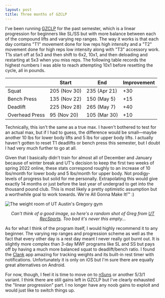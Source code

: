 ```yaml
---
layout: post
title: Three months of GZCLP
---
```


I've been running [GZCLP](https://thefitness.wiki/routines/gzclp/) for the past semester, which is a linear progression for beginners like SL/SS but with more balance between each of the compound lifts and varying rep ranges. The way it works is that each day contains "T1" movement done for low reps high intensity and a "T2" movement done for high reps low intensity along with "T3" accessory work. T1s start off at 5x3 and then shift to 6x2, 10x1, and then deloading and restarting at 5x3 when you miss reps. The following table records the highest numbers I was able to reach attempting 10x1 before resetting the cycle, all in pounds.

|                | Start        | End          | Improvement |
|----------------|--------------|--------------|-------------|
| Squat          | 205 (Nov 30) | 235 (Apr 21) | +30         |
| Bench Press    | 135 (Nov 22) | 150 (May 5)  | +15         |
| Deadlift       | 225 (Nov 28) | 265 (May 7)  | +40         |
| Overhead Press | 95 (Nov 20)  | 105 (Mar 30) | +10         |

Technically, this isn't the same as a true max. I haven't bothered to test for an actual max, but if I had to guess, the difference would be small—maybe another 10 lbs for lower body lifts and 5 lbs for upper body lifts. I actually haven't gotten to reset T1 deadlifts or bench press this semester, but I doubt I had very much further to go at all.

Given that I basically didn't train for almost all of December and January because of winter break and UT's decision to keep the first two weeks of spring 2022 online, these stats correspond roughly to an increase of 10 lbs/month for lower body and 5 lbs/month for upper body. Not prodigy-levels of progress but solid for me personally. Extrapolating this would give exactly 14 months or just before the last year of undergrad to get into the thousand pound club. This is most likely a pretty optimistic assumption but a worthwhile goal to work towards. We're All Gonna Make It!™ :)

![The weight room of UT Austin's Gregory gym](https://photos.smugmug.com/photos/i-Xzz6cvc/0/X3/i-Xzz6cvc-X3.jpg)
<p align="center"><em>Can't think of a good image, so here's a random shot of Greg from <a href="https://recsports.smugmug.com/Facilities/Gregory-Gym/Website-Gallery/">UT RecSports</a>. Too bad it's never this empty...</em></p>

As for what I think of the program itself, I would highly recommend it to any beginner. The varying rep ranges and progression scheme as well as the fact that every other day is a rest day meant I never really got burnt out. It is slightly more complex than 3-day MWF programs like SL and SS but pays off by having a much more balanced squat to deadlift/bench ratio. I found the [Clank](https://apps.apple.com/us/app/clank-weight-lifting/id1455163991) app amazing for tracking weights and its built-in rest timer with notifications. Unfortunately it is only on iOS but I'm sure there are equally great alternatives on Android.

For now, though, I feel it is time to move on to [nSuns](https://thefitness.wiki/routines/nsuns-lp/) or another 5/3/1 variant. I think there are still gains left in GZCLP but I've clearly exhausted the "linear progression" part. I no longer have any noob gains to exploit and would just like to switch things up.
